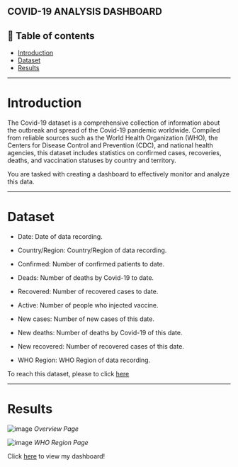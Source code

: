 COVID-19 ANALYSIS DASHBOARD
----------------------------------------------------------------

**📝 Table of contents**
-------------------------------------------------------------------
- [Introduction](https://github.com/pngoctu012/DATA-ANALYST-PORTFOLIO/tree/main/Visualization%20Project/Excel%20Project#introduction)
- [Dataset](https://github.com/pngoctu012/DATA-ANALYST-PORTFOLIO/tree/main/Visualization%20Project/Excel%20Project#dataset)
- [Results](https://github.com/pngoctu012/DATA-ANALYST-PORTFOLIO/tree/main/Visualization%20Project/Excel%20Project#results)

--------------------------------------------------------------------
# Introduction
The Covid-19 dataset is a comprehensive collection of information about the outbreak and spread of the Covid-19 pandemic worldwide. Compiled from reliable sources such as the World Health Organization (WHO), the Centers for Disease Control and Prevention (CDC), and national health agencies, this dataset includes statistics on confirmed cases, recoveries, deaths, and vaccination statuses by country and territory.

You are tasked with creating a dashboard to effectively monitor and analyze this data.

-------------------------------------------------------------------
# Dataset
- Date: Date of data recording.

- Country/Region: Country/Region of data recording.

- Confirmed: Number of confirmed patients to date. 

- Deads: Number of deaths by Covid-19 to date.

- Recovered: Number of recovered cases to date.

- Active: Number of people who injected vaccine.

- New cases: Number of new cases of this date.

- New deaths: Number of deaths by Covid-19 of this date.

- New recovered: Number of recovered cases of this date.

- WHO Region: WHO Region of data recording.

To reach this dataset, please to click [here](https://github.com/pngoctu012/DATA-ANALYST-PORTFOLIO/blob/main/Visualization%20Project/Excel%20Project/covid_19_dataset.csv)

-------------------------------------------------------------------
# Results
![image](https://github.com/user-attachments/assets/4557bd4f-0450-4729-9f0c-ca13add75a4e)
*Overview Page*

![image](https://github.com/user-attachments/assets/a9e7bfbe-b32a-4c97-88cd-71c10a432a76)
*WHO Region Page*

Click [here](https://github.com/pngoctu012/DATA-ANALYST-PORTFOLIO/blob/main/Visualization%20Project/Excel%20Project/Covid-19%20Dashboard.xlsx) to view my dashboard!

